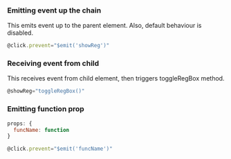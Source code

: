 ### Emitting event up the chain

This emits event up to the parent element. Also, default behaviour is disabled.

```javascript
@click.prevent="$emit('showReg')"
```

### Receiving event from child

This receives event from child element, then triggers toggleRegBox method.

```javascript
@showReg="toggleRegBox()"
```

### Emitting function prop

```javascript
props: {
  funcName: function
}
```

```javascript
@click.prevent="$emit('funcName')"
```
